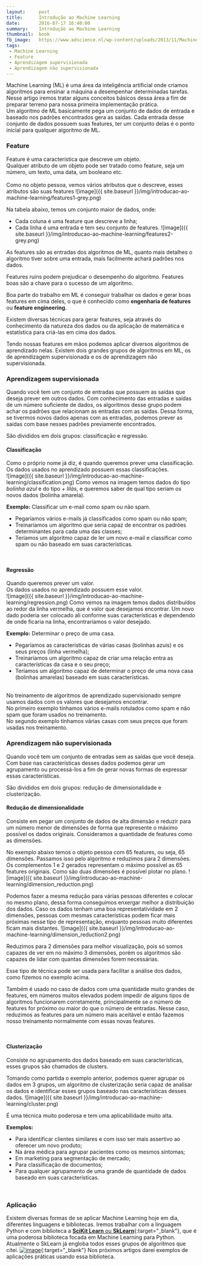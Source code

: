 ```yaml
---
layout:     post
title:      Introdução ao Machine Learning
date:       2016-07-17 16:40:00
summary:    Introdução ao Machine Learning
thumbnail:  book
fb_image:   https://www.adscience.nl/wp-content/uploads/2013/11/Machine_Learning.png
tags:
 - Machine Learning
 - Feature
 - Aprendizagem supervisionada
 - Aprendizagem não supervisionada
---
```


Machine Learning (ML) é uma área da inteligência artificial onde criamos algoritmos para ensinar a máquina a desempenhar determinadas tarefas.
<br>
Nesse artigo iremos tratar alguns conceitos básicos dessa área a fim de preparar terreno para nossa primeira implementação prática.
<br>
Um algoritmo de ML basicamente pega um conjunto de dados de entrada e baseado nos padrões encontrados gera as saídas.
Cada entrada desse conjunto de dados possuem suas features, ter um conjunto delas é o ponto inicial para qualquer algoritmo de ML.

### Feature
Feature é uma característica que descreve um objeto.<br>
Qualquer atributo de um objeto pode ser tratado como feature, seja um número, um texto, uma data, um booleano etc.<br><br>
Como no objeto pessoa, vemos vários atributos que o descreve, esses atributos são suas features
![image]({{ site.baseurl }}/img/introducao-ao-machine-learning/features1-grey.png)

Na tabela abaixo, temos um conjunto maior de dados, onde:<br>
- Cada coluna é uma feature que descreve a linha;<br>
- Cada linha é uma entrada e tem seu conjunto de features.
![image]({{ site.baseurl }}/img/introducao-ao-machine-learning/features2-grey.png)

As features são as entradas dos algoritmos de ML, quanto mais detalhes o algoritmo tiver sobre uma entrada, mais facilmente achará padrões nos dados.

Features ruins podem prejudicar o desempenho do algoritmo.
Features boas são a chave para o sucesso de um algoritmo.

Boa parte do trabalho em ML é conseguir trabalhar os dados e gerar boas features em cima deles, o que é conhecido como **engenharia de features** ou **feature engineering**.

Existem diversas técnicas para gerar features, seja através do conhecimento da natureza dos dados ou da aplicação de matemática e estatística para criá-las em cima dos dados.

Tendo nossas features em mãos podemos aplicar diversos algoritmos de aprendizado nelas.
Existem dois grandes grupos de algoritmos em ML, os de aprendizagem supervisionada e os de aprendizagem não supervisionada.

### Aprendizagem supervisionada
Quando você tem um conjunto de entradas que possuem as saídas que deseja prever em outros dados.
Com conhecimento das entradas e saídas de um número suficiente de dados, os algoritmos desse grupo podem achar os padrões que relacionam as entradas com as saídas.
Dessa forma, se tivermos novos dados apenas com as entradas, podemos prever as saídas com base nesses padrões previamente encontrados.

São divididos em dois grupos: classificação e regressão.

#### Classificação
Como o próprio nome já diz, é quando queremos prever uma classificação.<br>
Os dados usados no aprendizado possuem essas classificações.<br>
![image]({{ site.baseurl }}/img/introducao-ao-machine-learning/classification.png)
Como vemos na imagem temos dados do tipo *bolinha azul* e do tipo *+ lilás*, e queremos saber de qual tipo seriam os novos dados (bolinha amarela).

**Exemplo:** Classificar um e-mail como spam ou não spam.

- Pegaríamos vários e-mails já classificados como spam ou não spam;
- Treinaríamos um algoritmo que seria capaz de encontrar os padrões determinantes para cada uma das classes;
- Teríamos um algoritmo capaz de ler um novo e-mail e classificar como spam ou não baseado em suas características.

<br>

#### Regressão
Quando queremos prever um valor.<br>
Os dados usados no aprendizado possuem esse valor.<br>
![image]({{ site.baseurl }}/img/introducao-ao-machine-learning/regression.png)
Como vemos na imagem temos dados distribuídos ao redor da linha vermelha, que é valor que desejamos encontrar.
Um novo dado poderia ser colocado ali conforme suas características e dependendo de onde ficaria na linha, encontraríamos o valor desejado.

**Exemplo:** Determinar o preço de uma casa.

- Pegaríamos as características de várias casas (bolinhas azuis) e os seus preços (linha vermelha);
- Treinaríamos um algoritmo capaz de criar uma relação entra as características da casa e o seu preço;
- Teríamos um algoritmo capaz de determinar o preço de uma nova casa (bolinhas amarelas) baseado em suas características.

<br>
No treinamento de algoritmos de aprendizado supervisionado sempre usamos dados com os valores que desejamos encontrar.<br>
No primeiro exemplo tínhamos vários e-mails rotulados como spam e não spam que foram usados no treinamento.<br>
No segundo exemplo tínhamos várias casas com seus preços que foram usadas nos treinamento.

<br>

### Aprendizagem não supervisionada

Quando você tem um conjunto de entradas sem as saídas que você deseja.
Com base nas características desses dados podemos gerar um agrupamento ou processá-los a fim de gerar novas formas de expressar essas características.

São divididos em dois grupos: redução de dimensionalidade e clusterização.

#### Redução de dimensionalidade
Consiste em pegar um conjunto de dados de alta dimensão e reduzir para um número menor de dimensões de forma que represente o máximo possível os dados originais.
Consideramos a quantidade de features como as dimensões.

No exemplo abaixo temos o objeto pessoa com 65 features, ou seja, 65 dimensões. Passamos isso pelo algoritmo e reduzimos para 2 dimensões. Os complementos 1 e 2 gerados representam o máximo possível as 65 features originais. Como são duas dimensões é possível plotar no plano.
![image]({{ site.baseurl }}/img/introducao-ao-machine-learning/dimension_reduction.png)

Podemos fazer a mesma redução para várias pessoas diferentes e colocar no mesmo plano, dessa forma conseguimos enxergar melhor a distribuição dos dados.
Caso os dados tenham uma boa representatividade em 2 dimensões, pessoas com mesmas características podem ficar mais próximas nesse tipo de representação, enquanto pessoas muito diferentes ficam mais distantes.
![image]({{ site.baseurl }}/img/introducao-ao-machine-learning/dimension_reduction2.png)

Reduzimos para 2 dimensões para melhor visualização, pois só somos capazes de ver em no máximo 3 dimensões, porém os algoritmos são capazes de lidar com quantas dimensões forem necessárias.

Esse tipo de técnica pode ser usada para facilitar a análise dos dados, como fizemos no exemplo acima.

Também é usado no caso de dados com uma quantidade muito grandes de features, em números muitos elevados podem impedir de alguns tipos de algoritmos funcionarem corretamente, principalmente se o número de features for próximo ou maior do que o número de entradas. Nesse caso, reduzimos as features para um número mais aceitável e então fazemos nosso treinamento normalmente com essas novas features.

<br>

#### Clusterização
Consiste no agrupamento dos dados baseado em suas características, esses grupos são chamados de clusters.

Tomando como partida o exemplo anterior, podemos querer agrupar os dados em 3 grupos, um algoritmo de clusterização seria capaz de analisar os dados e identificar esses grupos baseado nas características desses dados.
![image]({{ site.baseurl }}/img/introducao-ao-machine-learning/cluster.png)

É uma técnica muito poderosa e tem uma aplicabilidade muito alta.

**Exemplos:**

- Para identificar clientes similares e com isso ser mais assertivo ao oferecer um novo produto;
- Na área médica para agrupar pacientes como os mesmos sintomas;
- Em marketing para segmentação de mercado;
- Para classificação de documentos;
- Para qualquer agrupamento de uma grande de quantidade de dados baseado em suas características.

<br>

### Aplicação
Existem diversas formas de se aplicar Machine Learning hoje em dia, diferentes linguagens e bibliotecas.
Iremos trabalhar com a linguagem Python e com biblioteca a [**SciKit Learn** ou **SkLearn**](http://scikit-learn.org){:target="_blank"}, que é uma poderosa biblioteca focada em Machine Learning para Python.
Atualmente o SkLearn já engloba todos esses grupos de algoritmos que citei.
[![image](http://scikit-learn.org/stable/_static/ml_map.png)](http://scikit-learn.org/stable/tutorial/machine_learning_map/){:target="_blank"}
Nos próximos artigos darei exemplos de aplicações práticas usando essa biblioteca.
